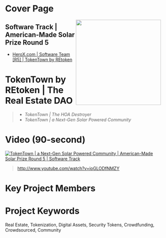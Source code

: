 # Cover Page
[<img src="https://storage.googleapis.com/poapmedia/tokentowndao-livestream-exclusive-poap-for-streamyard-participants-2021-logo-1633392258356.png" width=275 align=right>](https://github.com/REtokenDAO/projects/tree/main/2021/HeroX/sr5/software)

## Software Track | American-Made Solar Prize Round 5
* [HeroX.com | Software Team [R5] | TokenTown by REtoken](https://www.herox.com/solarprizeR5software/team/14295)

# TokenTown by REtoken | The Real Estate DAO
> * *TokenTown | The HOA Destroyer*
> * *TokenTown | a Next-Gen Solar Powered Community*

# Video (90-second)
[![TokenTown | a Next-Gen Solar Powered Community | American-Made Solar Prize Round 5 | Software Track](http://img.youtube.com/vi/ioGLODfNMZY/0.jpg)](http://www.youtube.com/watch?v=ioGLODfNMZY)
> http://www.youtube.com/watch?v=ioGLODfNMZY

# Key Project Members


# Project Keywords
Real Estate, Tokenization, Digital Assets, Security Tokens, Crowdfunding, Crowdsourced, Community
